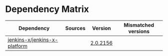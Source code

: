 # Dependency Matrix

Dependency | Sources | Version | Mismatched versions
---------- | ------- | ------- | -------------------
[jenkins-x/jenkins-x-platform](https://github.com/jenkins-x/jenkins-x-platform) |  | [2.0.2156](https://github.com/jenkins-x/jenkins-x-platform/releases/tag/v2.0.2156) | 
